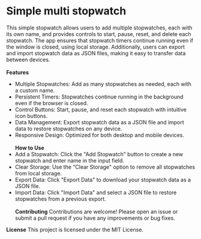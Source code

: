 # Simple multi stopwatch
This simple stopwatch allows users to add multiple stopwatches, each with its own name, and provides controls to start, pause, reset, and delete each stopwatch. The app ensures that stopwatch timers continue running even if the window is closed, using local storage. Additionally, users can export and import stopwatch data as JSON files, making it easy to transfer data between devices.
<br><br>
**Features**
<br>
- Multiple Stopwatches: Add as many stopwatches as needed, each with a custom name.
- Persistent Timers: Stopwatches continue running in the background even if the browser is closed.
- Control Buttons: Start, pause, and reset each stopwatch with intuitive icon buttons.
- Data Management: Export stopwatch data as a JSON file and import data to restore stopwatches on any device.
- Responsive Design: Optimized for both desktop and mobile devices.
<br><br>
**How to Use**
- Add a Stopwatch: Click the "Add Stopwatch" button to create a new stopwatch and enter name in the input field.
- Clear Storage: Use the "Clear Storage" option to remove all stopwatches from local storage.
- Export Data: Click "Export Data" to download your stopwatch data as a JSON file.
- Import Data: Click "Import Data" and select a JSON file to restore stopwatches from a previous export.
<br><br>
**Contributing**
Contributions are welcome! Please open an issue or submit a pull request if you have any improvements or bug fixes.

**License**
This project is licensed under the MIT License.
